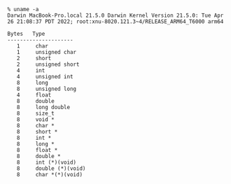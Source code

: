 	% uname -a
	Darwin MacBook-Pro.local 21.5.0 Darwin Kernel Version 21.5.0: Tue Apr 26 21:08:37 PDT 2022; root:xnu-8020.121.3~4/RELEASE_ARM64_T6000 arm64

	Bytes   Type
	---------------------
	   1     char
	   1     unsigned char
	   2     short
	   2     unsigned short
	   4     int
	   4     unsigned int
	   8     long
	   8     unsigned long
	   4     float
	   8     double
	   8     long double
	   8     size_t
	   8     void *
	   8     char *
	   8     short *
	   8     int *
	   8     long *
	   8     float *
	   8     double *
	   8     int (*)(void)
	   8     double (*)(void)
	   8     char *(*)(void)
